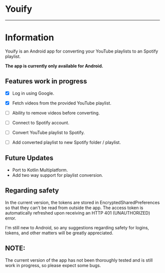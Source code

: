 # Youify
---
# Information
Youify is an Android app for converting your YouTube playlists to an Spotify playlist.

**The app is currently only available for Android.**

## Features work in progress
- [x] Log in using Google.
- [x] Fetch videos from the provided YouTube playlist.
- [ ] Ability to remove videos before converting.
- [ ] Connect to Spotify account.
- [ ] Convert YouTube playlist to Spotify.
- [ ] Add converted playlist to new Spotify folder / playlist.


## Future Updates
* Port to Kotlin Multiplatform.
* Add two way support for playlist conversion.

## Regarding safety
In the current version, the tokens are stored in EncryptedSharedPreferences so that they can't be read from outside the app. The access token is automatically refreshed upon receiving an HTTP 401 (UNAUTHORIZED) error.

I'm still new to Android, so any suggestions regarding safety for logins, tokens, and other matters will be greatly appreciated.

## NOTE:
The current version of the app has not been thoroughly tested and is still work in progress, so please expect some bugs.